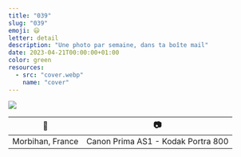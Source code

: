 ```yaml
---
title: "039"
slug: "039"
emoji: 😃
letter: detail
description: "Une photo par semaine, dans ta boîte mail"
date: 2023-04-21T00:00:00+01:00
color: green
resources:
  - src: "cover.webp"
    name: "cover"
---
```

![](cover)

📍 | 📷
---|---
Morbihan, France | Canon Prima AS1 - Kodak Portra 800

